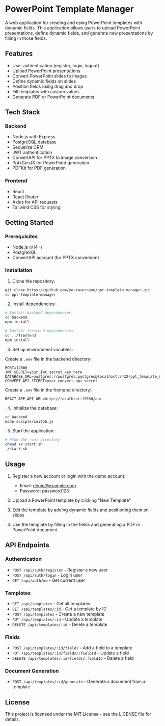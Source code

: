 # PowerPoint Template Manager

A web application for creating and using PowerPoint templates with dynamic fields. This application allows users to upload PowerPoint presentations, define dynamic fields, and generate new presentations by filling in those fields.

## Features

- User authentication (register, login, logout)
- Upload PowerPoint presentations
- Convert PowerPoint slides to images
- Define dynamic fields on slides
- Position fields using drag and drop
- Fill templates with custom values
- Generate PDF or PowerPoint documents

## Tech Stack

### Backend
- Node.js with Express
- PostgreSQL database
- Sequelize ORM
- JWT authentication
- ConvertAPI for PPTX to image conversion
- PptxGenJS for PowerPoint generation
- PDFKit for PDF generation

### Frontend
- React
- React Router
- Axios for API requests
- Tailwind CSS for styling

## Getting Started

### Prerequisites

- Node.js (v14+)
- PostgreSQL
- ConvertAPI account (for PPTX conversion)

### Installation

1. Clone the repository:
```bash
git clone https://github.com/yourusername/ppt-template-manager.git
cd ppt-template-manager
```

2. Install dependencies:
```bash
# Install backend dependencies
cd backend
npm install

# Install frontend dependencies
cd ../frontend
npm install
```

3. Set up environment variables:

Create a `.env` file in the backend directory:
```
PORT=12000
JWT_SECRET=your_jwt_secret_key_here
DATABASE_URL=postgres://postgres:postgres@localhost:5432/ppt_template_manager
CONVERT_API_SECRET=your_convert_api_secret
```

Create a `.env` file in the frontend directory:
```
REACT_APP_API_URL=http://localhost:12000/api
```

4. Initialize the database:
```bash
cd backend
node scripts/initDb.js
```

5. Start the application:
```bash
# From the root directory
chmod +x start.sh
./start.sh
```

## Usage

1. Register a new account or login with the demo account:
   - Email: demo@example.com
   - Password: password123

2. Upload a PowerPoint template by clicking "New Template"

3. Edit the template by adding dynamic fields and positioning them on slides

4. Use the template by filling in the fields and generating a PDF or PowerPoint document

## API Endpoints

### Authentication
- `POST /api/auth/register` - Register a new user
- `POST /api/auth/login` - Login user
- `GET /api/auth/me` - Get current user

### Templates
- `GET /api/templates` - Get all templates
- `GET /api/templates/:id` - Get a template by ID
- `POST /api/templates` - Create a new template
- `PUT /api/templates/:id` - Update a template
- `DELETE /api/templates/:id` - Delete a template

### Fields
- `POST /api/templates/:id/fields` - Add a field to a template
- `PUT /api/templates/:id/fields/:fieldId` - Update a field
- `DELETE /api/templates/:id/fields/:fieldId` - Delete a field

### Document Generation
- `POST /api/templates/:id/generate` - Generate a document from a template

## License

This project is licensed under the MIT License - see the LICENSE file for details.